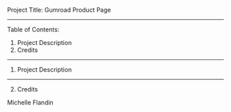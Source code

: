 Project Title: Gumroad Product Page


----------
Table of Contents: 
1. Project Description
2. Credits


----------
1. Project Description


----------
2. Credits

Michelle Flandin